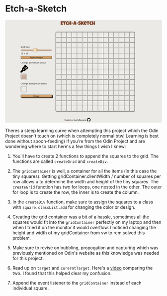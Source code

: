 # Etch-a-Sketch
![Screenshot of the Etch-a-Sketch website](images/websiteSc.png)

Theres a steep learning curve when attempting this project which the Odin Project doesn't touch on (which is completely normal btw! Learning is best done without spoon-feeding)
If you're from the Odin Project and are wondering where to start here's a few things I wish I knew:

1. You'll have to create 2 functions to append the squares to the grid. The functions are called `createGrid` and `createDiv`.

2. The `gridContainer` is well, a container for all the items (in this case the tiny squares). Getting gridContainer.clientWidth / number of squares per row allows u to determine the width and height of the tiny squares. The `createGrid` function has two for loops, one nested in the other. The outer for loop is to create the row, the inner is to create the column.

3. In the `createDiv` function, make sure to assign the squares to a class with `square.classList.add` for changing the color or design.

4. Creating the grid container was a bit of a hassle, sometimes all the squares would fit into the `gridContainer` perfectly on my laptop and then when I tried it on the monitor it would overflow. I noticed changing the height and width of my gridContainer from vw to rem solved this problem.

5. Make sure to revise on bubbling, propogation and capturing which was previously mentioned on Odin's website as this knowledge was needed for this project.

6. Read up on `target` and `curerntTarget`. Here's a [video](https://www.youtube.com/watch?v=SpatM1W5wRQ) comparing the two. I found that this helped clear my confusion.

7. Append the event listener to the `gridContainer` instead of each individual square.